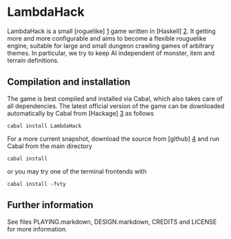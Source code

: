 LambdaHack
==========

LambdaHack is a small [roguelike] [1] game written in [Haskell] [2].
It getting more and more configurable and aims to become a flexible
rouguelike engine, suitable for large and small dungeon crawling games
of arbitrary themes. In particular, we try to keep AI independent
of monster, item and terrain definitions.


Compilation and installation
----------------------------

The game is best compiled and installed via Cabal, which also takes care
of all dependencies. The latest official version of the game can be downloaded
automatically by Cabal from [Hackage] [3] as follows

    cabal install LambdaHack

For a more current snapshot, download the source from [github] [4]
and run Cabal from the main directory

    cabal install

or you may try one of the terminal frontends with

    cabal install -fvty


Further information
-------------------

See files PLAYING.markdown, DESIGN.markdown, CREDITS and LICENSE
for more information.



[1]: http://roguebasin.roguelikedevelopment.org/index.php?title=Berlin_Interpretation
[2]: http://www.haskell.org/
[3]: http://hackage.haskell.org/package/LambdaHack
[4]: http://github.com/kosmikus/LambdaHack
